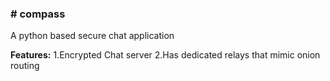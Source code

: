 <b><h3># compass</h3></b>
A python based secure chat application

<b>Features:</b>
1.Encrypted Chat server
2.Has dedicated relays that mimic onion routing
